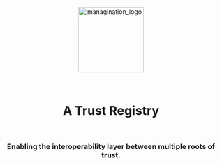 <div align="center">
  <img src="https://media.istockphoto.com/vectors/sprint-process-vector-icon-design-software-and-web-development-symbol-vector-id1314899563?k=20&m=1314899563&s=612x612&w=0&h=S5EGPA9KWgfqcLN4T2IK3Yx7Q9GssOkHBoGVC4KSrSY=" alt="managination_logo" width="150">
  <div style="padding-bottom:5rem;">
    <h1 style="padding:2rem;">
      A Trust Registry
    </h1>
    <h3>Enabling the interoperability layer between multiple roots of trust.</h3>
  </div>
</div>
